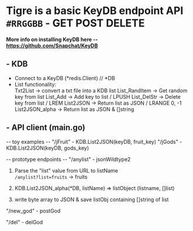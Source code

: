 # Tigre is a basic KeyDB endpoint API 	`#RRGGBB` - **GET POST DELETE**

**More info on installing KeyDB here -- https://github.com/Snapchat/KeyDB**

## - KDB 
- Connect to a KeyDB (*redis.Client) // *DB
- List functionality:  
    Txt2List        -> convert a txt file into a KDB list
    List_RandItem   -> Get random key from list
    List_Add        -> Add key to list / LPUSH
    List_DelStr     -> Delete key from list / LREM
    List2JSON       -> Return list as JSON / LRANGE 0, -1 
    List2JSON_alpha -> Return list as JSON & []string

## - API client (main.go)

-- toy examples --
"/jFruit" -  KDB.List2JSON(keyDB, fruit_key)
"/jGods"  -  KDB.List2JSON(keyDB, gods_key)

-- prototype endpoints --
"/anylist" - jsonWildtype2 
1. Parse the "list" value from URL to listName  
` /anylist?list=fruits ` -> fruits

2. KDB.List2JSON_alpha(*DB, listName) => listObject (listname, []list)

3. write byte array to JSON & save listObj containing []string of list

"/new_god" - postGod

"/del" - delGod